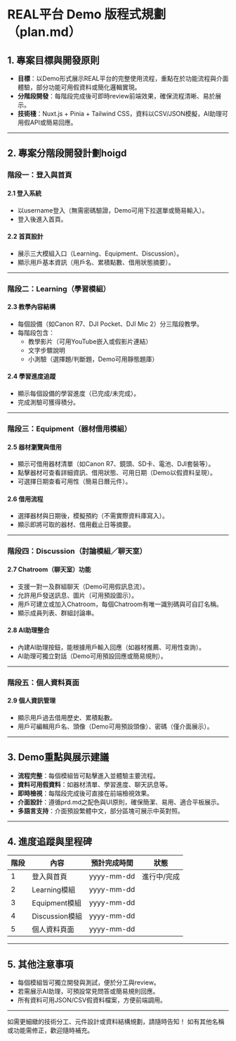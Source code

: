 # REAL平台 Demo 版程式規劃（plan.md）

## 1. 專案目標與開發原則

- **目標**：以Demo形式展示REAL平台的完整使用流程，重點在於功能流程與介面體驗，部分功能可用假資料或簡化邏輯實現。
- **分階段開發**：每階段完成後可即時review前端效果，確保流程清晰、易於展示。
- **技術棧**：Nuxt.js + Pinia + Tailwind CSS，資料以CSV/JSON模擬，AI助理可用假API或簡易回應。

---

## 2. 專案分階段開發計劃hoigd

### 階段一：登入與首頁

#### 2.1 登入系統
- 以username登入（無需密碼驗證，Demo可用下拉選單或簡易輸入）。
- 登入後進入首頁。

#### 2.2 首頁設計
- 展示三大模組入口（Learning、Equipment、Discussion）。
- 顯示用戶基本資訊（用戶名、累積點數、借用狀態摘要）。

---

### 階段二：Learning（學習模組）

#### 2.3 教學內容結構
- 每個設備（如Canon R7、DJI Pocket、DJI Mic 2）分三階段教學。
- 每階段包含：
  - 教學影片（可用YouTube嵌入或假影片連結）
  - 文字步驟說明
  - 小測驗（選擇題/判斷題，Demo可用靜態題庫）

#### 2.4 學習進度追蹤
- 顯示每個設備的學習進度（已完成/未完成）。
- 完成測驗可獲得積分。

---

### 階段三：Equipment（器材借用模組）

#### 2.5 器材瀏覽與借用
- 顯示可借用器材清單（如Canon R7、鏡頭、SD卡、電池、DJI套裝等）。
- 點擊器材可查看詳細資訊、借用狀態、可用日期（Demo以假資料呈現）。
- 可選擇日期查看可用性（簡易日曆元件）。

#### 2.6 借用流程
- 選擇器材與日期後，模擬預約（不需實際資料庫寫入）。
- 顯示即將可取的器材、借用截止日等摘要。

---

### 階段四：Discussion（討論模組／聊天室）

#### 2.7 Chatroom（聊天室）功能
- 支援一對一及群組聊天（Demo可用假訊息流）。
- 允許用戶發送訊息、圖片（可用預設圖示）。
- 用戶可建立或加入Chatroom，每個Chatroom有唯一識別碼與可自訂名稱。
- 顯示成員列表、群組討論串。

#### 2.8 AI助理整合
- 內建AI助理按鈕，能根據用戶輸入回應（如器材推薦、可用性查詢）。
- AI助理可獨立對話（Demo可用預設回應或簡易規則）。

---

### 階段五：個人資料頁面

#### 2.9 個人資訊管理
- 顯示用戶過去借用歷史、累積點數。
- 用戶可編輯用戶名、頭像（Demo可用預設頭像）、密碼（僅介面展示）。

---

## 3. Demo重點與展示建議

- **流程完整**：每個模組皆可點擊進入並體驗主要流程。
- **資料可用假資料**：如器材清單、學習進度、聊天訊息等。
- **即時檢視**：每階段完成後可直接在前端檢視效果。
- **介面設計**：遵循prd.md之配色與UI原則，確保簡潔、易用、適合平板展示。
- **多語言支持**：介面預設繁體中文，部分區塊可展示中英對照。

---

## 4. 進度追蹤與里程碑

| 階段 | 內容 | 預計完成時間 | 狀態 |
|------|------|--------------|------|
| 1    | 登入與首頁 | yyyy-mm-dd | 進行中/完成 |
| 2    | Learning模組 | yyyy-mm-dd |  |
| 3    | Equipment模組 | yyyy-mm-dd |  |
| 4    | Discussion模組 | yyyy-mm-dd |  |
| 5    | 個人資料頁面 | yyyy-mm-dd |  |

---

## 5. 其他注意事項

- 每個模組皆可獨立開發與測試，便於分工與review。
- 若需展示AI助理，可預設常見問答或簡易規則回應。
- 所有資料可用JSON/CSV假資料檔案，方便前端調用。

---

如需更細緻的技術分工、元件設計或資料結構規劃，請隨時告知！
如有其他名稱或功能需修正，歡迎隨時補充。 